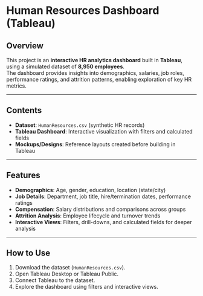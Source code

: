 # Human Resources Dashboard (Tableau)

## Overview
This project is an **interactive HR analytics dashboard** built in **Tableau**, using a simulated dataset of **8,950 employees**.  
The dashboard provides insights into demographics, salaries, job roles, performance ratings, and attrition patterns, enabling exploration of key HR metrics.

---

## Contents
- **Dataset**: `HumanResources.csv` (synthetic HR records)  
- **Tableau Dashboard**: Interactive visualization with filters and calculated fields  
- **Mockups/Designs**: Reference layouts created before building in Tableau  

---

## Features
- **Demographics**: Age, gender, education, location (state/city)  
- **Job Details**: Department, job title, hire/termination dates, performance ratings  
- **Compensation**: Salary distributions and comparisons across groups  
- **Attrition Analysis**: Employee lifecycle and turnover trends  
- **Interactive Views**: Filters, drill-downs, and calculated fields for deeper analysis  

---

## How to Use
1. Download the dataset (`HumanResources.csv`).  
2. Open Tableau Desktop or Tableau Public.  
3. Connect Tableau to the dataset.  
4. Explore the dashboard using filters and interactive views.  
